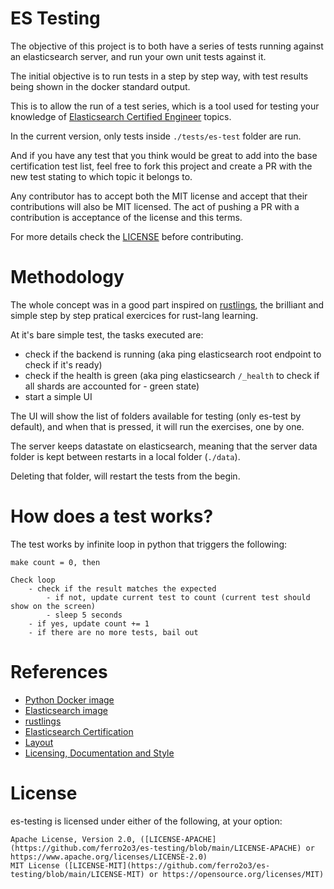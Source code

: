 # ES Testing

The objective of this project is to both have a series of tests running against an elasticsearch server, and run your own unit tests against it.

The initial objective is to run tests in a step by step way, with test results being shown in the docker standard output.

This is to allow the run of a test series, which is a tool used for testing your knowledge of [Elasticsearch Certified Engineer](https://www.elastic.co/training/elastic-certified-engineer-exam) topics.

In the current version, only tests inside `./tests/es-test` folder are run.

And if you have any test that you think would be great to add into the base certification test list, feel free to fork this project and create a PR with the new test stating to which topic it belongs to.

Any contributor has to accept both the MIT license and accept that their contributions will also be MIT licensed. The act of pushing a PR with a contribution is acceptance of the license and this terms.

For more details check the [LICENSE](https://github.com/ferro2o3/es-testing/blob/main/LICENSE) before contributing.

# Methodology

The whole concept was in a good part inspired on [rustlings](https://github.com/rust-lang/rustlings), the brilliant and simple step by step pratical exercices for rust-lang learning.

At it's bare simple test, the tasks executed are:

- check if the backend is running (aka ping elasticsearch root endpoint to check if it's ready)
- check if the health is green (aka ping elasticsearch `/_health` to check if all shards are accounted for - green state)
- start a simple UI

The UI will show the list of folders available for testing (only es-test by default), and when that is pressed, it will run the exercises, one by one.

The server keeps datastate on elasticsearch, meaning that the server data folder is kept between restarts in a local folder (`./data`).

Deleting that folder, will restart the tests from the begin.

# How does a test works?

The test works by infinite loop in python that triggers the following:

    make count = 0, then

    Check loop
        - check if the result matches the expected
            - if not, update current test to count (current test should show on the screen)
            - sleep 5 seconds
        - if yes, update count += 1
        - if there are no more tests, bail out

# References

- [Python Docker image](https://www.docker.com/blog/containerized-python-development-part-1/)
- [Elasticsearch image](https://www.elastic.co/guide/en/elasticsearch/reference/current/docker.html)
- [rustlings](https://github.com/rust-lang/rustlings)
- [Elasticsearch Certification](https://www.elastic.co/training/elastic-certified-engineer-exam)
- [Layout](https://hackersandslackers.com/flask-jinja-templates/)
- [Licensing, Documentation and Style](https://github.com/SergioBenitez/Rocket/blob/master/README.md)

# License

es-testing is licensed under either of the following, at your option:

    Apache License, Version 2.0, ([LICENSE-APACHE](https://github.com/ferro2o3/es-testing/blob/main/LICENSE-APACHE) or https://www.apache.org/licenses/LICENSE-2.0)
    MIT License ([LICENSE-MIT](https://github.com/ferro2o3/es-testing/blob/main/LICENSE-MIT) or https://opensource.org/licenses/MIT)
